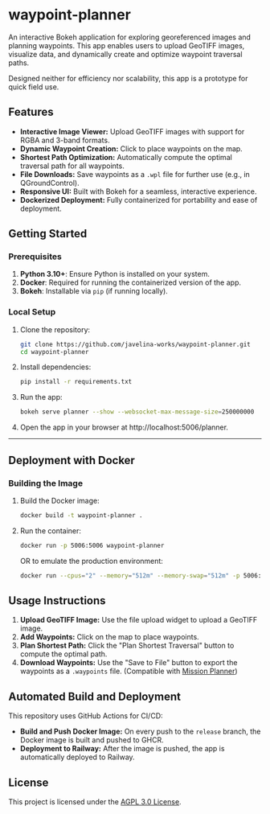 # waypoint-planner
An interactive Bokeh application for exploring georeferenced images and planning waypoints. This app enables users to upload GeoTIFF images, visualize data, and dynamically create and optimize waypoint traversal paths. 

Designed neither for efficiency nor scalability, this app is a prototype for quick field use.


## Features
- **Interactive Image Viewer:** Upload GeoTIFF images with support for RGBA and 3-band formats.
- **Dynamic Waypoint Creation:** Click to place waypoints on the map.
- **Shortest Path Optimization:** Automatically compute the optimal traversal path for all waypoints.
- **File Downloads:** Save waypoints as a `.wpl` file for further use (e.g., in QGroundControl).
- **Responsive UI:** Built with Bokeh for a seamless, interactive experience.
- **Dockerized Deployment:** Fully containerized for portability and ease of deployment.

## Getting Started

### Prerequisites
1. **Python 3.10+**: Ensure Python is installed on your system.
2. **Docker**: Required for running the containerized version of the app.
3. **Bokeh**: Installable via `pip` (if running locally).

### Local Setup
1. Clone the repository:
   ```bash
   git clone https://github.com/javelina-works/waypoint-planner.git
   cd waypoint-planner
   ```

2. Install dependencies:
    ```bash
    pip install -r requirements.txt
    ```

3. Run the app:
    ```bash
    bokeh serve planner --show --websocket-max-message-size=250000000
    ```

4. Open the app in your browser at http://localhost:5006/planner.

---

## **Deployment with Docker**

### **Building the Image**
1. Build the Docker image:
    ```bash
    docker build -t waypoint-planner .
    ```

2. Run the container:
    ```bash
    docker run -p 5006:5006 waypoint-planner
    ```

    OR to emulate the production environment:

    ```bash
    docker run --cpus="2" --memory="512m" --memory-swap="512m" -p 5006:5006 waypoint-planner 
    ```

## Usage Instructions

1. **Upload GeoTIFF Image:** Use the file upload widget to upload a GeoTIFF image.
2. **Add Waypoints:** Click on the map to place waypoints.
3. **Plan Shortest Path:** Click the "Plan Shortest Traversal" button to compute the optimal path.
4. **Download Waypoints:** Use the "Save to File" button to export the waypoints as a `.waypoints` file. (Compatible with [Mission Planner](https://ardupilot.org/planner/))

## Automated Build and Deployment

This repository uses GitHub Actions for CI/CD:
- **Build and Push Docker Image:** On every push to the `release` branch, the Docker image is built and pushed to GHCR.
- **Deployment to Railway:** After the image is pushed, the app is automatically deployed to Railway.

## License

This project is licensed under the [AGPL 3.0 License](LICENSE).
